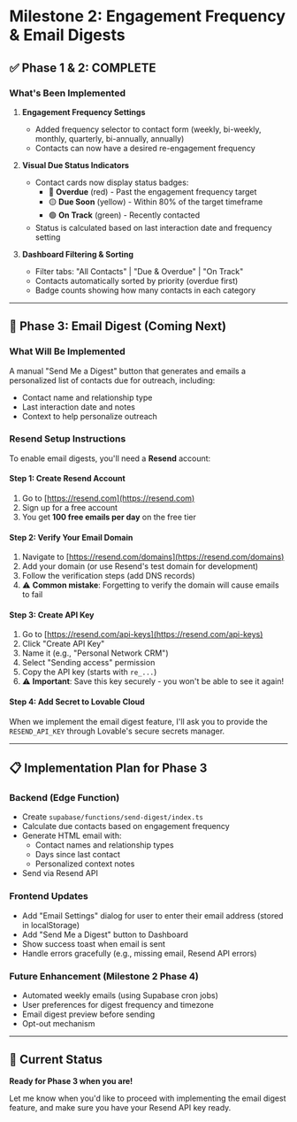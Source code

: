 # Milestone 2: Engagement Frequency & Email Digests

## ✅ Phase 1 & 2: COMPLETE

### What's Been Implemented

1. **Engagement Frequency Settings**
   - Added frequency selector to contact form (weekly, bi-weekly, monthly, quarterly, bi-annually, annually)
   - Contacts can now have a desired re-engagement frequency

2. **Visual Due Status Indicators**
   - Contact cards now display status badges:
     - 🔴 **Overdue** (red) - Past the engagement frequency target
     - 🟡 **Due Soon** (yellow) - Within 80% of the target timeframe
     - 🟢 **On Track** (green) - Recently contacted
   - Status is calculated based on last interaction date and frequency setting

3. **Dashboard Filtering & Sorting**
   - Filter tabs: "All Contacts" | "Due & Overdue" | "On Track"
   - Contacts automatically sorted by priority (overdue first)
   - Badge counts showing how many contacts in each category

---

## 🚀 Phase 3: Email Digest (Coming Next)

### What Will Be Implemented

A manual "Send Me a Digest" button that generates and emails a personalized list of contacts due for outreach, including:
- Contact name and relationship type
- Last interaction date and notes
- Context to help personalize outreach

### Resend Setup Instructions

To enable email digests, you'll need a **Resend** account:

#### Step 1: Create Resend Account
1. Go to [https://resend.com](https://resend.com)
2. Sign up for a free account
3. You get **100 free emails per day** on the free tier

#### Step 2: Verify Your Email Domain
1. Navigate to [https://resend.com/domains](https://resend.com/domains)
2. Add your domain (or use Resend's test domain for development)
3. Follow the verification steps (add DNS records)
4. ⚠️ **Common mistake**: Forgetting to verify the domain will cause emails to fail

#### Step 3: Create API Key
1. Go to [https://resend.com/api-keys](https://resend.com/api-keys)
2. Click "Create API Key"
3. Name it (e.g., "Personal Network CRM")
4. Select "Sending access" permission
5. Copy the API key (starts with `re_...`)
6. ⚠️ **Important**: Save this key securely - you won't be able to see it again!

#### Step 4: Add Secret to Lovable Cloud
When we implement the email digest feature, I'll ask you to provide the `RESEND_API_KEY` through Lovable's secure secrets manager.

---

## 📋 Implementation Plan for Phase 3

### Backend (Edge Function)
- Create `supabase/functions/send-digest/index.ts`
- Calculate due contacts based on engagement frequency
- Generate HTML email with:
  - Contact names and relationship types
  - Days since last contact
  - Personalized context notes
- Send via Resend API

### Frontend Updates
- Add "Email Settings" dialog for user to enter their email address (stored in localStorage)
- Add "Send Me a Digest" button to Dashboard
- Show success toast when email is sent
- Handle errors gracefully (e.g., missing email, Resend API errors)

### Future Enhancement (Milestone 2 Phase 4)
- Automated weekly emails (using Supabase cron jobs)
- User preferences for digest frequency and timezone
- Email digest preview before sending
- Opt-out mechanism

---

## 🎯 Current Status

**Ready for Phase 3 when you are!** 

Let me know when you'd like to proceed with implementing the email digest feature, and make sure you have your Resend API key ready.
